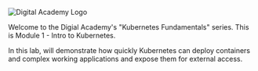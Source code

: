 ![Digital Academy Logo](/sylus/courses/kubernetes-fundamentals-1/module-1/assets/digital-academy-logo.png)

Welcome to the Digial Academy's "Kubernetes Fundamentals" series. This is Module 1 - Intro to Kubernetes.

In this lab, will demonstrate how quickly Kubernetes can deploy containers and complex working applications and expose them for external access.
